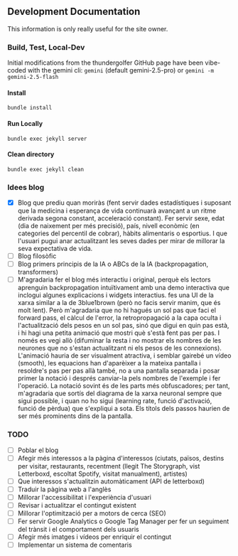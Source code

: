 ## Development Documentation

This information is only really useful for the site owner.

### Build, Test, Local-Dev
Initial modifications from the thundergolfer GitHub page have been vibe-coded with the gemini cli: `gemini` (default gemini-2.5-pro) or `gemini -m gemini-2.5-flash`

#### Install

`bundle install`

#### Run Locally

`bundle exec jekyll server`

#### Clean directory

`bundle exec jekyll clean`

### Idees blog
- [x] Blog que prediu quan moriràs (fent servir dades estadístiques i suposant que la medicina i esperança de vida continuarà avançant a un ritme derivada segona constant, acceleració constant). Fer servir sexe, edat (dia de naixement per més precisió), país, nivell econòmic (en categories del percentil de cobrar), hàbits alimentaris o esportius. I que l'usuari pugui anar actualitzant les seves dades per mirar de millorar la seva expectativa de vida.
- [ ] Blog filosòfic
- [ ] Blog primers principis de la IA o ABCs de la IA (backpropagation, transformers)
- [ ] M'agradaria fer el blog més interactiu i original, perquè els lectors aprenguin backpropagation intuïtivament amb una demo interactiva que inclogui algunes explicacions i widgets interactius.
fes una UI de la xarxa similar a la de 3blue1brown (però no facis servir manim, que és molt lent). Però m'agradaria que no hi hagués un sol pas que faci el forward pass, el càlcul de l'error, la retropropagació a la capa oculta i l'actualització dels pesos en un sol pas, sinó que digui en quin pas està, i hi hagi una petita animació que mostri què s'està fent pas per pas. I només es vegi allò (difuminar la resta i no mostrar els nombres de les neurones que no s'estan actualitzant ni els pesos de les connexions). L'animació hauria de ser visualment atractiva, i semblar gairebé un vídeo (smooth), les equacions han d'aparèixer a la mateixa pantalla i resoldre's pas per pas allà també, no a una pantalla separada i posar primer la notació i després canviar-la pels nombres de l'exemple i fer l'operació. La notació sovint és de les parts més obfuscadores; per tant, m'agradaria que sortís del diagrama de la xarxa neuronal sempre que sigui possible, i quan no ho sigui (learning rate, funció d'activació, funció de pèrdua) que s'expliqui a sota. Els títols dels passos haurien de ser més prominents dins de la pantalla.

### TODO
- [ ] Poblar el blog
- [ ] Afegir més interessos a la pàgina d'interessos (ciutats, països, destins per visitar, restaurants, recentment (llegit The Storygraph, vist Letterboxd, escoltat Spotify, visitat manualment), artistes)
- [ ] Que interessos s'actualitzin automàticament (API de letterboxd)
- [ ] Traduir la pàgina web a l'anglès
- [ ] Millorar l'accessibilitat i l'experiència d'usuari
- [ ] Revisar i actualitzar el contingut existent
- [ ] Millorar l'optimització per a motors de cerca (SEO)
- [ ] Fer servir Google Analytics o Google Tag Manager per fer un seguiment del trànsit i el comportament dels usuaris
- [ ] Afegir més imatges i vídeos per enriquir el contingut
- [ ] Implementar un sistema de comentaris